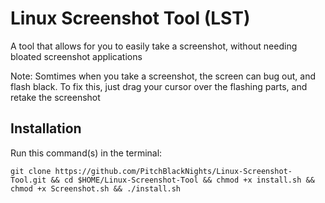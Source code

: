 # Linux Screenshot Tool (LST)
A tool that allows for you to easily take a screenshot, without needing bloated screenshot applications

Note: Somtimes when you take a screenshot, the screen can bug out, and flash black. To fix this, just drag your cursor over the flashing parts, and retake the screenshot

## Installation
Run this command(s) in the terminal:
```
git clone https://github.com/PitchBlackNights/Linux-Screenshot-Tool.git && cd $HOME/Linux-Screenshot-Tool && chmod +x install.sh && chmod +x Screenshot.sh && ./install.sh
```
